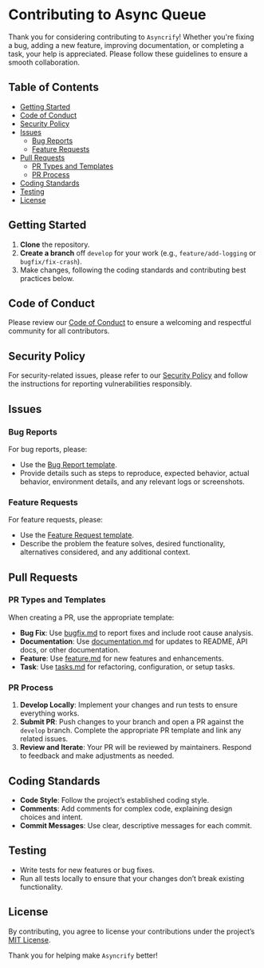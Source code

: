# Contributing to Async Queue

Thank you for considering contributing to `Asyncrify`! Whether you're fixing a bug, adding a new feature, improving documentation, or completing a task, your help is appreciated. Please follow these guidelines to ensure a smooth collaboration.

## Table of Contents

- [Getting Started](#getting-started)
- [Code of Conduct](#code-of-conduct)
- [Security Policy](#security-policy)
- [Issues](#issues)
  - [Bug Reports](#bug-reports)
  - [Feature Requests](#feature-requests)
- [Pull Requests](#pull-requests)
  - [PR Types and Templates](#pr-types-and-templates)
  - [PR Process](#pr-process)
- [Coding Standards](#coding-standards)
- [Testing](#testing)
- [License](#license)

## Getting Started

1. **Clone** the repository.
2. **Create a branch** off `develop` for your work (e.g., `feature/add-logging` or `bugfix/fix-crash`).
3. Make changes, following the coding standards and contributing best practices below.

## Code of Conduct

Please review our [Code of Conduct](CODE_OF_CONDUCT.md) to ensure a welcoming and respectful community for all contributors.

## Security Policy

For security-related issues, please refer to our [Security Policy](SECURITY.md) and follow the instructions for reporting vulnerabilities responsibly.

## Issues

### Bug Reports

For bug reports, please:

- Use the [Bug Report template](.github/ISSUE_TEMPLATE/bug_report.md).
- Provide details such as steps to reproduce, expected behavior, actual behavior, environment details, and any relevant logs or screenshots.

### Feature Requests

For feature requests, please:

- Use the [Feature Request template](.github/ISSUE_TEMPLATE/feature_request.md).
- Describe the problem the feature solves, desired functionality, alternatives considered, and any additional context.

## Pull Requests

### PR Types and Templates

When creating a PR, use the appropriate template:

- **Bug Fix**: Use [bugfix.md](.github/PULL_REQUEST_TEMPLATE/bugfix.md) to report fixes and include root cause analysis.
- **Documentation**: Use [documentation.md](.github/PULL_REQUEST_TEMPLATE/documentation.md) for updates to README, API docs, or other documentation.
- **Feature**: Use [feature.md](.github/PULL_REQUEST_TEMPLATE/feature.md) for new features and enhancements.
- **Task**: Use [tasks.md](.github/PULL_REQUEST_TEMPLATE/tasks.md) for refactoring, configuration, or setup tasks.

### PR Process

1. **Develop Locally**: Implement your changes and run tests to ensure everything works.
2. **Submit PR**: Push changes to your branch and open a PR against the `develop` branch. Complete the appropriate PR template and link any related issues.
3. **Review and Iterate**: Your PR will be reviewed by maintainers. Respond to feedback and make adjustments as needed.

## Coding Standards

- **Code Style**: Follow the project’s established coding style.
- **Comments**: Add comments for complex code, explaining design choices and intent.
- **Commit Messages**: Use clear, descriptive messages for each commit.

## Testing

- Write tests for new features or bug fixes.
- Run all tests locally to ensure that your changes don’t break existing functionality.

## License

By contributing, you agree to license your contributions under the project’s [MIT License](LICENSE).

Thank you for helping make `Asyncrify` better!
